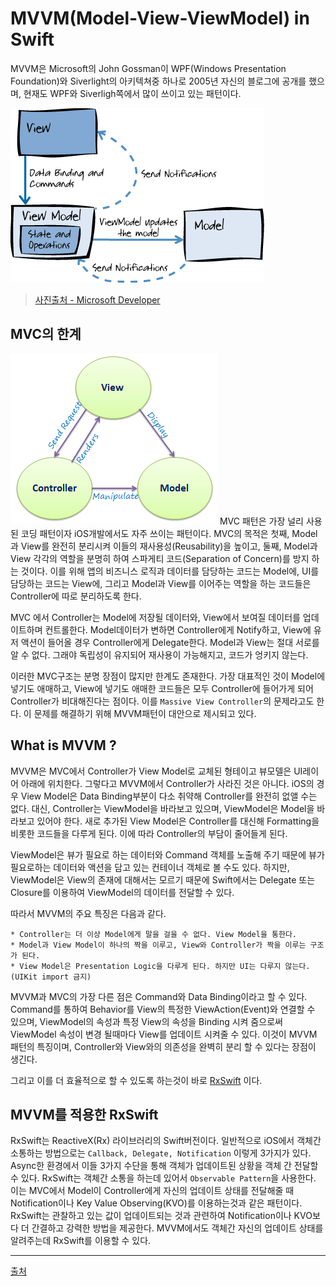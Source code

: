 # MVVM(Model-View-ViewModel) in Swift 
MVVM은 Microsoft의 John Gossman이 WPF(Windows Presentation Foundation)와 Siverlight의 아키텍쳐중 하나로 2005년 자신의 블로그에 공개를 했으며, 현재도 WPF와 Siverligh쪽에서 많이 쓰이고 있는 패턴이다.

![Figure_1. MVVM Pattern](../images/MVVM.png)
> [사진출처 - Microsoft Developer](https://msdn.microsoft.com/en-us/library/hh848246.aspx)


## MVC의 한계
![Figure_2. MVC Pattern](../images/MVC.png)
MVC 패턴은 가장 널리 사용된 코딩 패턴이자 iOS개발에서도 자주 쓰이는 패턴이다. MVC의 목적은 
첫째, Model과 View를 완전히 분리시켜 이들의 재사용성(Reusability)을 높이고, 둘째, Model과 View 각각의 역할을 분명히 하여 스파게티 코드(Separation of Concern)를 방지 하는 것이다. 이를 위해 앱의 비즈니스 로직과 데이터를 담당하는 코드는 Model에, UI를 담당하는 코드는 View에, 그리고 Model과 View를 이어주는 역할을 하는 코드들은 Controller에 따로 분리하도록 한다. 

MVC 에서 Controller는 Model에 저장될 데이터와, View에서 보여질 데이터를 업데이트하며 컨트롤한다. Model데이터가 변하면 Controller에게 Notify하고, View에 유저 액션이 들어올 경우 Controller에게 Delegate한다. Model과 View는 절대 서로를 알 수 없다. 그래야 독립성이 유지되어 재사용이 가능해지고, 코드가 엉키지 않는다. 

이러한 MVC구조는 분명 장점이 많지만 한계도 존재한다. 가장 대표적인 것이 Model에 넣기도 애매하고, View에 넣기도 애매한 코드들은 모두 Controller에 들어가게 되어 Controller가 비대해진다는 점이다. 이를 `Massive View Controller`의 문제라고도 한다. 이 문제를 해결하기 위해 MVVM패턴이 대안으로 제시되고 있다. 

## What is MVVM ?
MVVM은 MVC에서 Controller가 View Model로 교체된 형테이고 뷰모델은 UI레이어 아래에 위치한다. 그렇다고 MVVM에서 Controller가 사라진 것은 아니다. iOS의 경우 View Model은 Data Binding부분이 다소 취약해 Controller를 완전히 없앨 수는 없다. 대신, Controller는 ViewModel을 바라보고 있으며, ViewModel은 Model을 바라보고 있어야 한다. 새로 추가된 View Model은 Controller를 대신해 Formatting을 비롯한 코드들을 다루게 된다. 이에 따라 Controller의 부담이 줄어들게 된다. 

ViewModel은 뷰가 필요로 하는 데이터와 Command 객체를 노출해 주기 때문에 뷰가 필요로하는 데이터와 액션을 담고 있는 컨테이너 객체로 볼 수도 있다. 하지만, ViewModel은 View의 존재에 대해서는 모르기 때문에 Swift에서는 Delegate 또는 Closure를 이용하여 ViewModel의 데이터를 전달할 수 있다. 

따라서 MVVM의 주요 특징은 다음과 같다.
```
* Controller는 더 이상 Model에게 말을 걸을 수 없다. View Model을 통한다.
* Model과 View Model이 하나의 짝을 이루고, View와 Controller가 짝을 이루는 구조가 된다.
* View Model은 Presentation Logic을 다루게 된다. 하지만 UI는 다루지 않는다.(UIKit import 금지)
```

MVVM과 MVC의 가장 다른 점은 Command와 Data Binding이라고 할 수 있다. Command를 통하여 Behavior를 View의 특정한 ViewAction(Event)와 연결할 수 있으며, ViewModel의 속성과 특정 View의 속성을 Binding 시켜 줌으로써 ViewModel 속성이 변경 될때마다 View를 업데이트 시켜줄 수 있다. 이것이 MVVM 패턴의 특징이며, Controller와 View와의 의존성을 완벽히 분리 할 수 있다는 장점이 생긴다.

그리고 이를 더 효율적으로 할 수 있도록 하는것이 바로 [RxSwift](https://github.com/singhee/TIL/blob/master/rxswift/RxSwift.md) 이다.

## MVVM를 적용한 RxSwift
RxSwift는 ReactiveX(Rx) 라이브러리의 Swift버전이다. 일반적으로 iOS에서 객체간 소통하는 방법으로는 `Callback, Delegate, Notification` 이렇게 3가지가 있다. Async한 환경에서 이들 3가지 수단을 통해 객체가 업데이트된 상황을 객체 간 전달할 수 있다. 
RxSwift는 객체간 소통을 하는데 있어서 `Observable Pattern`을 사용한다. 이는 MVC에서 Model이 Controller에게 자신의 업데이트 상태를 전달해줄 때 Notification이나 Key Value Observing(KVO)를 이용하는것과 같은 패턴이다. RxSwift는 관찰하고 있는 값이 업데이트되는 것과 관련하여 Notification이나 KVO보다 더 간결하고 강력한 방법을 제공한다. MVVM에서도 객체간 자신의 업데이트 상태를 알려주는데 RxSwift를 이용할 수 있다. 

----------------------------------------------------------
[출처](http://blog.naver.com/PostView.nhn?blogId=jdub7138&logNo=220979742234&parentCategoryNo=99&categoryNo=&viewDate=&isShowPopularPosts=true&from=search)

